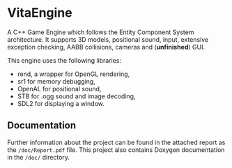 # VitaEngine
A C++ Game Engine which follows the Entity Component System architecture. It supports 3D models, positional sound, input, extensive exception checking, AABB collisions, cameras and (__unfinished__) GUI.

This engine uses the following libraries:
* rend, a wrapper for OpenGL rendering,
* sr1 for memory debugging,
* OpenAL for positional sound,
* STB for .ogg sound and image decoding,
* SDL2 for displaying a window.

## Documentation
Further information about the project can be found in the attached report as the `/doc/Report.pdf` file.
This project also contains Doxygen documentation in the `/doc/` directory.

